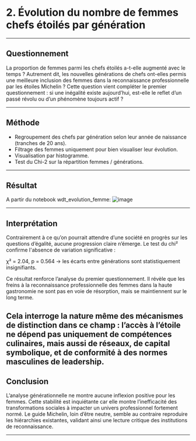 # 2. Évolution du nombre de femmes chefs étoilés par génération

---

## Questionnement

La proportion de femmes parmi les chefs étoilés a-t-elle augmenté avec le temps ?
Autrement dit, les nouvelles générations de chefs ont-elles permis une meilleure inclusion des femmes dans la reconnaissance professionnelle par les étoiles Michelin ?
Cette question vient compléter le premier questionnement : si une inégalité existe aujourd’hui, est-elle le reflet d’un passé révolu ou d’un phénomène toujours actif ?

---

## Méthode

- Regroupement des chefs par génération selon leur année de naissance (tranches de 20 ans).
- Filtrage des femmes uniquement pour bien visualiser leur évolution.
- Visualisation par histogramme.
- Test du Chi-2 sur la répartition femmes / générations.

---

## Résultat
A partir du notebook wdt_evolution_femme:
![image](https://github.com/user-attachments/assets/8f27d258-4caf-499f-9c21-851050ba23c6)

---

## Interprétation

Contrairement à ce qu’on pourrait attendre d’une société en progrès sur les questions d’égalité, aucune progression claire n’émerge.
Le test du chi² confirme l'absence de variation significative :

χ² = 2.04, p = 0.564 → les écarts entre générations sont statistiquement insignifiants.

Ce résultat renforce l’analyse du premier questionnement. Il révèle que les freins à la reconnaissance professionnelle des femmes dans la haute gastronomie ne sont pas en voie de résorption, mais se maintiennent sur le long terme.

Cela interroge la nature même des mécanismes de distinction dans ce champ : l’accès à l’étoile ne dépend pas uniquement de compétences culinaires, mais aussi de réseaux, de capital symbolique, et de conformité à des normes masculines de leadership.
---

## Conclusion

L’analyse générationnelle ne montre aucune inflexion positive pour les femmes.
Cette stabilité est inquiétante car elle montre l’inefficacité des transformations sociales à impacter un univers professionnel fortement normé.
Le guide Michelin, loin d’être neutre, semble au contraire reproduire les hiérarchies existantes, validant ainsi une lecture critique des institutions de reconnaissance.

---
